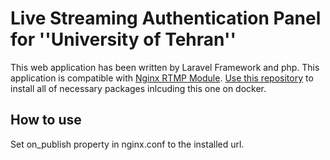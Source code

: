 # Live Streaming Authentication Panel for ''University of Tehran''

This web application has been written by Laravel Framework and php. This application is compatible with [Nginx RTMP Module](https://github.com/arut/nginx-rtmp-module). [Use this repository](https://github.com/m-meidani/nginx-rtmp-dockerfile) to install all of necessary packages inlcuding this one on docker.
## How to use
Set on_publish property in nginx.conf to the installed url.
